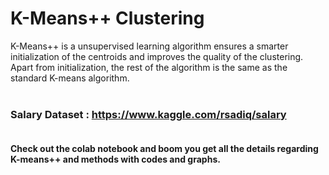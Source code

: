 # K-Means++ Clustering

K-Means++ is a unsupervised learning algorithm ensures a smarter initialization of the centroids and improves the quality of the clustering.<br> 
Apart from initialization, the rest of the algorithm is the same as the standard K-means algorithm.<br/><br>
### Salary Dataset : https://www.kaggle.com/rsadiq/salary <br><br>
**Check out the colab notebook and boom you get all the details regarding K-means++ and methods with codes and graphs.**

